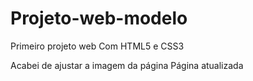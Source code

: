 # Projeto-web-modelo
 Primeiro projeto web 
 Com HTML5 e CSS3
 
Acabei de ajustar a imagem da página
Página atualizada
